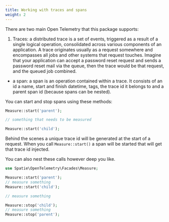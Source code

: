 ```yaml
---
title: Working with traces and spans
weight: 2
---
```


There are two main Open Telemetry that this package supports:

1. Traces: a distributed trace is a set of events, triggered as a result of a single logical operation, consolidated across various components of an application.  A trace originates usually as a request somewhere and encompasses all jobs and other systems that request touches. Imagine that your application can accept a password reset request and sends a password reset mail via the queue, then the trace would be that request, and the queued job combined.

- a span: a span is an operation contained within a trace. It consists of an id a name, start and finish datetime, tags, the trace id it belongs to and a parent span id (because spans can be nested).

You can start and stop spans using these methods:

```php
Measure::start('parent');

// something that needs to be measured

Measure::start('child');
```

Behind the scenes a unique trace id will be generated at the start of a request. When you call `Measure::start()` a span will be started that will get that trace id injected.

You can also nest these calls however deep you like.

```php
use Spatie\OpenTelemetry\Facades\Measure;

Measure::start('parent');
// measure something
Measure::start('child');

// measure something

Measure::stop('child');
// measure something
Measure::stop('parent');
```

